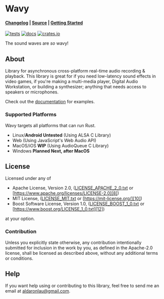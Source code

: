 # Wavy

#### [Changelog][3] | [Source][4] | [Getting Started][5]

[![tests](https://github.com/libcala/wavy/workflows/tests/badge.svg)][2]
[![docs](https://docs.rs/wavy/badge.svg)][0]
[![crates.io](https://img.shields.io/crates/v/wavy.svg)][1]

The sound waves are _so_ wavy!

## About
Library for asynchronous cross-platform real-time audio recording &amp;
playback.  This library is great for if you need low-latency sound effects in
video games, if you're making a multi-media player, Digital Audio
Workstation, or building a synthesizer; anything that needs access to speakers
or microphones.

Check out the [documentation][0] for examples.

### Supported Platforms
Wavy targets all platforms that can run Rust.
 - Linux/**Android Untested** (Using ALSA C Library)
 - Web (Using JavaScript's Web Audio API)
 - MacOS/iOS **WIP** (Using AudioQueue C Library)
 - Windows **Planned Next, after MacOS**

## License
Licensed under any of
 - Apache License, Version 2.0, ([LICENSE_APACHE_2_0.txt][7]
   or [https://www.apache.org/licenses/LICENSE-2.0][8])
 - MIT License, ([LICENSE_MIT.txt][9] or [https://mit-license.org/][10])
 - Boost Software License, Version 1.0, ([LICENSE_BOOST_1_0.txt][11]
   or [https://www.boost.org/LICENSE_1_0.txt][12])

at your option.

### Contribution
Unless you explicitly state otherwise, any contribution intentionally submitted
for inclusion in the work by you, as defined in the Apache-2.0 license, shall be
licensed as described above, without any additional terms or conditions.

## Help
If you want help using or contributing to this library, feel free to send me an
email at [aldaronlau@gmail.com][13].

[0]: https://docs.rs/wavy
[1]: https://crates.io/crates/wavy
[2]: https://github.com/libcala/wavy/actions?query=workflow%3Atests
[3]: https://github.com/libcala/wavy/blob/master/CHANGELOG.md
[4]: https://github.com/libcala/wavy/
[5]: https://docs.rs/wavy#getting-started
[6]: https://aldaronlau.com/
[7]: https://github.com/libcala/wavy/blob/main/LICENSE_APACHE_2_0.txt
[8]: https://www.apache.org/licenses/LICENSE-2.0
[9]: https://github.com/libcala/wavy/blob/main/LICENSE_MIT.txt
[10]: https://mit-license.org/
[11]: https://github.com/libcala/wavy/blob/main/LICENSE_BOOST_1_0.txt
[12]: https://www.boost.org/LICENSE_1_0.txt
[13]: mailto:aldaronlau@gmail.com
